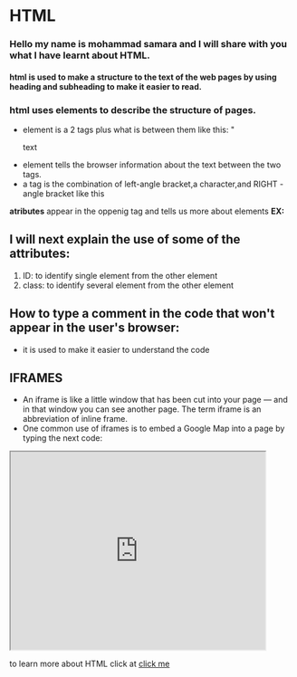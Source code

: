 # HTML

### Hello my name is mohammad samara and I will share with you what I have learnt about HTML.

#### html is used to make a structure to the text of the web pages by using heading and subheading to make it easier to read.

### html uses elements to describe the structure of pages.

  * element is a 2 tags plus what is between them like this: " <p>text</p>
  * element tells the browser information about the text between the two tags.
  * a tag is the combination of left-angle bracket,a character,and RIGHT -angle bracket like this <a>

**atributes** appear in the oppenig tag and tells us more about elements
**EX:** <p lang="en-us">

## I will next explain the use of some of the attributes:

1. ID: to identify single element from the other element
2. class: to identify several element from the other element

## How to type a comment in the code that won't appear in the user's browser:

<!-- your comment -->
- it is used to make it easier to understand the code

## IFRAMES
- An iframe is like a little window that has been cut into your page — and in that window you can see another page. The term iframe is an abbreviation of inline frame.
- One common use of iframes is to embed a Google Map into a page by typing the next code:
<iframe
width="450"
height="350"
src="http://maps.google.co.uk/maps?q=moma+new+york
&amp;output=embed">
</iframe>

to learn more about HTML click at [click me](https://www.w3schools.com/whatis/whatis_html.asp)